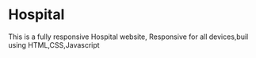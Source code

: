 # Hospital
This is a fully responsive Hospital website, Responsive for all devices,buil using HTML,CSS,Javascript
